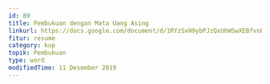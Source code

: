 ```yaml
---
id: 89
title: Pembukuan dengan Mata Uang Asing
linkurl: https://docs.google.com/document/d/1RYzSxH9ybPJzQxUhWSwXEBfvnESLxv87WGMIE_JsQXo/edit?usp=drivesdk
fitur: resume
category: kup
topik: Pembukuan
type: word
modifiedTime: 11 Desember 2019
---
```


